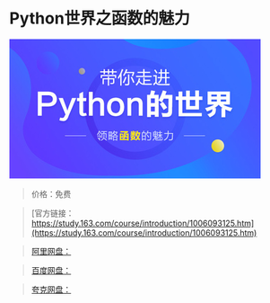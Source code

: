 # Python世界之函数的魅力

![img](../../../assets/study163/free/b1af6be0-c0dd-4bfc-b01b-634afc3dba8d.jpg)

> 价格：免费

> [官方链接：https://study.163.com/course/introduction/1006093125.htm](https://study.163.com/course/introduction/1006093125.htm)

> [阿里网盘：]()

> [百度网盘：]()

> [夸克网盘：]()

